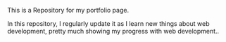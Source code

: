 This is a Repository for my portfolio page. 

In this repository, I regularly update it as I learn new things about web development, pretty much showing my progress with web development.. 

